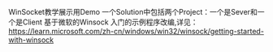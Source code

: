 WinSocket教学展示用Demo
一个Solution中包括两个Project：一个是Sever和一个是Client
基于微软的Winsock 入门的示例程序改编,详见：
https://learn.microsoft.com/zh-cn/windows/win32/winsock/getting-started-with-winsock
